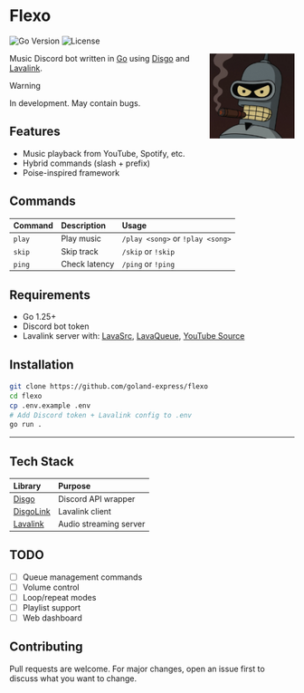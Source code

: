 # Flexo

![Go Version](https://img.shields.io/badge/Go-1.25+-00ADD8?style=flat&logo=go)
![License](https://img.shields.io/badge/License-MIT-blue)

<img align="right" src="./branding/Flexo.png" width="150" alt="Flexo logo">

Music Discord bot written in [Go](https://go.dev) using [Disgo](https://github.com/disgoorg/disgo) and [Lavalink](https://github.com/lavalink-devs/Lavalink).

> [!WARNING]
> In development. May contain bugs.

## Features

- Music playback from YouTube, Spotify, etc.
- Hybrid commands (slash + prefix)
- Poise-inspired framework

## Commands

| Command | Description   | Usage                            |
| :------ | :------------ | :------------------------------- |
| `play`  | Play music    | `/play <song>` or `!play <song>` |
| `skip`  | Skip track    | `/skip` or `!skip`               |
| `ping`  | Check latency | `/ping` or `!ping`               |

## Requirements

- Go 1.25+
- Discord bot token
- Lavalink server with: [LavaSrc](https://github.com/topi314/LavaSrc), [LavaQueue](https://github.com/topi314/LavaQueue), [YouTube Source](https://github.com/lavalink-devs/youtube-source)

## Installation

```bash
git clone https://github.com/goland-express/flexo
cd flexo
cp .env.example .env
# Add Discord token + Lavalink config to .env
go run .
```

---

## Tech Stack

| Library                                               | Purpose                |
| :---------------------------------------------------- | :--------------------- |
| [Disgo](https://github.com/disgoorg/disgo)            | Discord API wrapper    |
| [DisgoLink](https://github.com/disgoorg/disgolink)    | Lavalink client        |
| [Lavalink](https://github.com/lavalink-devs/Lavalink) | Audio streaming server |

## TODO

- [ ] Queue management commands
- [ ] Volume control
- [ ] Loop/repeat modes
- [ ] Playlist support
- [ ] Web dashboard

## Contributing

Pull requests are welcome. For major changes, open an issue first to discuss what you want to change.
